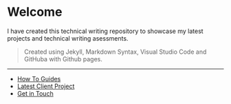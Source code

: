 # Welcome

I have created this technical writing repository to showcase my latest projects and technical writing asessments.

> Created using Jekyll, Markdown Syntax, Visual Studio Code and GitHuba with Github pages.

________________________________________________

- [How To Guides](https://github.com/Lemanja/projects/blob/main/how-to-guides.md)  
- [Latest Client Project](https://docs.comotion.us/Comotion%20Dash/Overview.html)
- [Get in Touch](https://lemanjamears.com/contact-connect-with-me)
